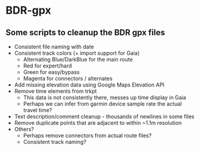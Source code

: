 # BDR-gpx

## Some scripts to cleanup the BDR gpx files
- Consistent file naming with date
- Consistent track colors (+ import support for Gaia)
  - Alternating Blue/DarkBlue for the main route
  - Red for expert/hard
  - Green for easy/bypass
  - Magenta for connectors / alternates
- Add missing elevation data using Google Maps Elevation API
- Remove time elements from trkpt
  - This data is not consistently there, messes up time display in Gaia
  - Perhaps we can infer from garmin device sample rate the actual travel time?
- Text description/comment cleanup - thousands of newlines in some files
- Remove duplicate points that are adjacent to within ~1.1m resolution
- Others?
  - Perhaps remove connectors from actual route files?
  - Consistent track naming?
